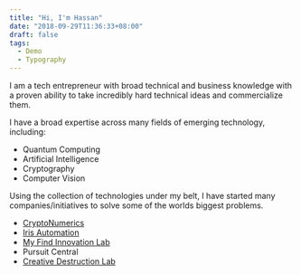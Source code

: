 ```yaml
---
title: "Hi, I'm Hassan"
date: "2018-09-29T11:36:33+08:00"
draft: false
tags:
  - Demo
  - Typography
---
```


I am a tech entrepreneur with broad technical and business knowledge with a proven ability to take incredibly hard technical ideas and commercialize them.

I have a broad expertise across many fields of emerging technology, including: 
- Quantum Computing
- Artificial Intelligence
- Cryptography
- Computer Vision

Using the collection of technologies under my belt, I have started many companies/initiatives to solve some of the worlds biggest problems.
- [CryptoNumerics](https://cryptonumerics.com/)
- [Iris Automation](https://www.irisonboard.com/)
- [My Find Innovation Lab](https://myfind.ai/)
- Pursuit Central
- [Creative Destruction Lab](https://www.creativedestructionlab.com/)

